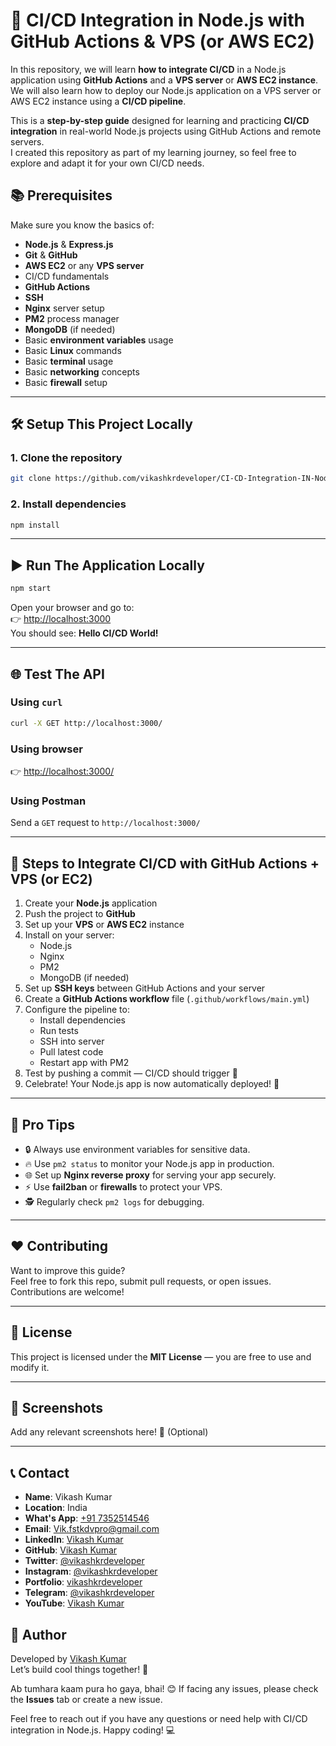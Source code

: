 # 🚀 CI/CD Integration in Node.js with GitHub Actions & VPS (or AWS EC2)

In this repository, we will learn **how to integrate CI/CD** in a Node.js application using **GitHub Actions** and a **VPS server** or **AWS EC2 instance**.  
We will also learn how to deploy our Node.js application on a VPS server or AWS EC2 instance using a **CI/CD pipeline**.

This is a **step-by-step guide** designed for learning and practicing **CI/CD integration** in real-world Node.js projects using GitHub Actions and remote servers.  
I created this repository as part of my learning journey, so feel free to explore and adapt it for your own CI/CD needs.

## 📚 Prerequisites

Make sure you know the basics of:

- **Node.js** & **Express.js**
- **Git** & **GitHub**
- **AWS EC2** or any **VPS server**
- CI/CD fundamentals
- **GitHub Actions**
- **SSH**
- **Nginx** server setup
- **PM2** process manager
- **MongoDB** (if needed)
- Basic **environment variables** usage
- Basic **Linux** commands
- Basic **terminal** usage
- Basic **networking** concepts
- Basic **firewall** setup

---

## 🛠️ Setup This Project Locally

### 1. Clone the repository

```bash
git clone https://github.com/vikashkrdeveloper/CI-CD-Integration-IN-NodeJS.git && cd CI-CD-Integration-IN-NodeJS
```

### 2. Install dependencies

```bash
npm install
```

---

## ▶️ Run The Application Locally

```bash
npm start
```

Open your browser and go to:  
👉 [http://localhost:3000](http://localhost:3000)  
You should see: **Hello CI/CD World!**

---

## 🌐 Test The API

### Using `curl`

```bash
curl -X GET http://localhost:3000/
```

### Using browser

👉 [http://localhost:3000/](http://localhost:3000/)

### Using Postman

Send a `GET` request to `http://localhost:3000/`

---

## 🚀 Steps to Integrate CI/CD with GitHub Actions + VPS (or EC2)

1. Create your **Node.js** application
2. Push the project to **GitHub**
3. Set up your **VPS** or **AWS EC2** instance
4. Install on your server:
   - Node.js
   - Nginx
   - PM2
   - MongoDB (if needed)
5. Set up **SSH keys** between GitHub Actions and your server
6. Create a **GitHub Actions workflow** file (`.github/workflows/main.yml`)
7. Configure the pipeline to:
   - Install dependencies
   - Run tests
   - SSH into server
   - Pull latest code
   - Restart app with PM2
8. Test by pushing a commit — CI/CD should trigger 🚀
9. Celebrate! Your Node.js app is now automatically deployed! 🎉

---

## 🏅 Pro Tips

- 🔒 Always use environment variables for sensitive data.
- 🔥 Use `pm2 status` to monitor your Node.js app in production.
- 🌐 Set up **Nginx reverse proxy** for serving your app securely.
- ⚡ Use **fail2ban** or **firewalls** to protect your VPS.
- 🕵️ Regularly check `pm2 logs` for debugging.

---

## ❤️ Contributing

Want to improve this guide?  
Feel free to fork this repo, submit pull requests, or open issues. Contributions are welcome!

---

## 📄 License

This project is licensed under the **MIT License** — you are free to use and modify it.

---

## 📸 Screenshots

Add any relevant screenshots here! 📸 (Optional)

---

## 📞 Contact

- **Name**: Vikash Kumar
- **Location**: India
- **What's App**: [+91 7352514546](https://wa.me/917352514546/?text=Hello%20Vikash%2C%20I%20need%20help%20with%20CI/CD%20integration%20in%20Node.js.)
- **Email**: [Vik.fstkdvpro@gmail.com](mailto:vik.fstkdvpro@gmail.com)
- **LinkedIn**: [Vikash Kumar](https://www.linkedin.com/in/vikashkrdeveloper/)
- **GitHub**: [Vikash Kumar](https://www.github.com/vikashkrdeveloper)
- **Twitter**: [@vikashkrdeveloper](https://twitter.com/vikashkrdeveloper)
- **Instagram**: [@vikashkrdeveloper](https://www.instagram.com/vikashkrdeveloper/)
- **Portfolio**: [vikashkrdeveloper](https://vikashkrdeveloper.vercel.app/)
- **Telegram**: [@vikashkrdeveloper](https://t.me/vikashkrdeveloper)
- **YouTube**: [Vikash Kumar](https://www.youtube.com/@vikashkrdeveloper)

## 📝 Author

Developed by [Vikash Kumar](https://github.com/vikashkrdeveloper)  
Let’s build cool things together! 🚀

Ab tumhara kaam pura ho gaya, bhai! 😊 If facing any issues, please check the **Issues** tab or create a new issue.

Feel free to reach out if you have any questions or need help with CI/CD integration in Node.js.
Happy coding! 💻
